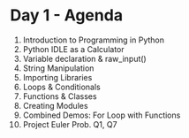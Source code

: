 Day 1 - Agenda
===============
1. Introduction to Programming in Python
2. Python IDLE as a Calculator
3. Variable declaration & raw_input()
4. String Manipulation
5. Importing Libraries
6. Loops & Conditionals
7. Functions & Classes
8. Creating Modules
9. Combined Demos: For Loop with Functions
10. Project Euler Prob. Q1, Q7
